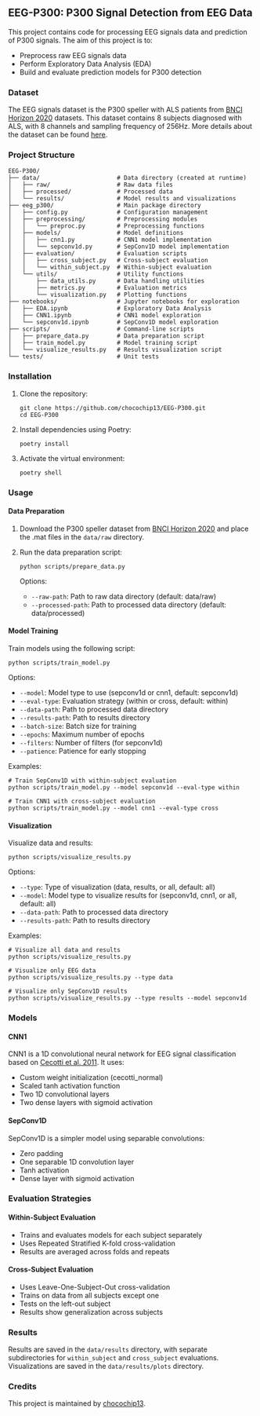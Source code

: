 ## EEG-P300: P300 Signal Detection from EEG Data

This project contains code for processing EEG signals data and prediction of P300 signals. The aim of this project is to:

* Preprocess raw EEG signals data
* Perform Exploratory Data Analysis (EDA)
* Build and evaluate prediction models for P300 detection

### Dataset

The EEG signals dataset is the P300 speller with ALS patients from [BNCI Horizon 2020](http://bnci-horizon-2020.eu/database/data-sets) datasets. 
This dataset contains 8 subjects diagnosed with ALS, with 8 channels and sampling frequency of 256Hz.
More details about the dataset can be found [here](https://lampx.tugraz.at/~bci/database/008-2014/description.pdf).

### Project Structure

```
EEG-P300/
├── data/                      # Data directory (created at runtime)
│   ├── raw/                   # Raw data files
│   ├── processed/             # Processed data
│   └── results/               # Model results and visualizations
├── eeg_p300/                  # Main package directory
│   ├── config.py              # Configuration management
│   ├── preprocessing/         # Preprocessing modules
│   │   └── preproc.py         # Preprocessing functions
│   ├── models/                # Model definitions
│   │   ├── cnn1.py            # CNN1 model implementation
│   │   └── sepconv1d.py       # SepConv1D model implementation
│   ├── evaluation/            # Evaluation scripts
│   │   ├── cross_subject.py   # Cross-subject evaluation
│   │   └── within_subject.py  # Within-subject evaluation
│   └── utils/                 # Utility functions
│       ├── data_utils.py      # Data handling utilities
│       ├── metrics.py         # Evaluation metrics
│       └── visualization.py   # Plotting functions
├── notebooks/                 # Jupyter notebooks for exploration
│   ├── EDA.ipynb              # Exploratory Data Analysis
│   ├── CNN1.ipynb             # CNN1 model exploration
│   └── sepconv1d.ipynb        # SepConv1D model exploration
├── scripts/                   # Command-line scripts
│   ├── prepare_data.py        # Data preparation script
│   ├── train_model.py         # Model training script
│   └── visualize_results.py   # Results visualization script
└── tests/                     # Unit tests
```

### Installation

1. Clone the repository:
   ```
   git clone https://github.com/chocochip13/EEG-P300.git
   cd EEG-P300
   ```

2. Install dependencies using Poetry:
   ```
   poetry install
   ```

3. Activate the virtual environment:
   ```
   poetry shell
   ```

### Usage

#### Data Preparation

1. Download the P300 speller dataset from [BNCI Horizon 2020](http://bnci-horizon-2020.eu/database/data-sets) and place the .mat files in the `data/raw` directory.

2. Run the data preparation script:
   ```
   python scripts/prepare_data.py
   ```

   Options:
   - `--raw-path`: Path to raw data directory (default: data/raw)
   - `--processed-path`: Path to processed data directory (default: data/processed)

#### Model Training

Train models using the following script:
```
python scripts/train_model.py
```

Options:
- `--model`: Model type to use (sepconv1d or cnn1, default: sepconv1d)
- `--eval-type`: Evaluation strategy (within or cross, default: within)
- `--data-path`: Path to processed data directory
- `--results-path`: Path to results directory
- `--batch-size`: Batch size for training
- `--epochs`: Maximum number of epochs
- `--filters`: Number of filters (for sepconv1d)
- `--patience`: Patience for early stopping

Examples:
```
# Train SepConv1D with within-subject evaluation
python scripts/train_model.py --model sepconv1d --eval-type within

# Train CNN1 with cross-subject evaluation
python scripts/train_model.py --model cnn1 --eval-type cross
```

#### Visualization

Visualize data and results:
```
python scripts/visualize_results.py
```

Options:
- `--type`: Type of visualization (data, results, or all, default: all)
- `--model`: Model type to visualize results for (sepconv1d, cnn1, or all, default: all)
- `--data-path`: Path to processed data directory
- `--results-path`: Path to results directory

Examples:
```
# Visualize all data and results
python scripts/visualize_results.py

# Visualize only EEG data
python scripts/visualize_results.py --type data

# Visualize only SepConv1D results
python scripts/visualize_results.py --type results --model sepconv1d
```

### Models

#### CNN1

CNN1 is a 1D convolutional neural network for EEG signal classification based on [Cecotti et al. 2011](https://ieeexplore.ieee.org/document/5492691). It uses:
- Custom weight initialization (cecotti_normal)
- Scaled tanh activation function
- Two 1D convolutional layers
- Two dense layers with sigmoid activation

#### SepConv1D

SepConv1D is a simpler model using separable convolutions:
- Zero padding
- One separable 1D convolution layer
- Tanh activation
- Dense layer with sigmoid activation

### Evaluation Strategies

#### Within-Subject Evaluation

- Trains and evaluates models for each subject separately
- Uses Repeated Stratified K-fold cross-validation
- Results are averaged across folds and repeats

#### Cross-Subject Evaluation

- Uses Leave-One-Subject-Out cross-validation
- Trains on data from all subjects except one
- Tests on the left-out subject
- Results show generalization across subjects

### Results

Results are saved in the `data/results` directory, with separate subdirectories for `within_subject` and `cross_subject` evaluations. Visualizations are saved in the `data/results/plots` directory.

### Credits

This project is maintained by [chocochip13](https://github.com/chocochip13).
